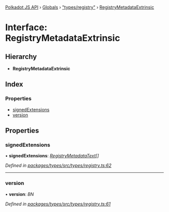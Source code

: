 [Polkadot JS API](../README.md) › [Globals](../globals.md) › ["types/registry"](../modules/_types_registry_.md) › [RegistryMetadataExtrinsic](_types_registry_.registrymetadataextrinsic.md)

# Interface: RegistryMetadataExtrinsic

## Hierarchy

* **RegistryMetadataExtrinsic**

## Index

### Properties

* [signedExtensions](_types_registry_.registrymetadataextrinsic.md#signedextensions)
* [version](_types_registry_.registrymetadataextrinsic.md#version)

## Properties

###  signedExtensions

• **signedExtensions**: *[RegistryMetadataText](_types_registry_.registrymetadatatext.md)[]*

*Defined in [packages/types/src/types/registry.ts:62](https://github.com/polkadot-js/api/blob/196a0891b/packages/types/src/types/registry.ts#L62)*

___

###  version

• **version**: *BN*

*Defined in [packages/types/src/types/registry.ts:61](https://github.com/polkadot-js/api/blob/196a0891b/packages/types/src/types/registry.ts#L61)*
